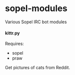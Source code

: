 # sopel-modules
Various Sopel IRC bot modules

#### kittr.py
Requires:
* sopel
* praw

Get pictures of cats from Reddit.
